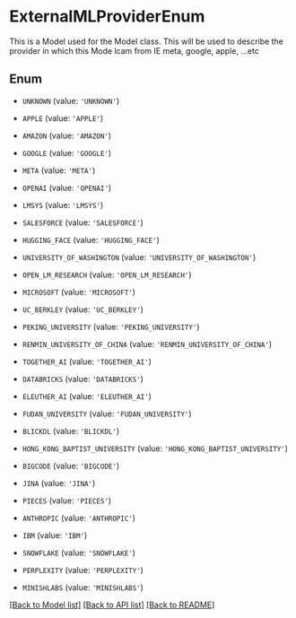 # ExternalMLProviderEnum

This is a Model used for the Model class. This will be used to describe the provider in which this Mode lcam from IE meta, google, apple, ...etc

## Enum

* `UNKNOWN` (value: `'UNKNOWN'`)

* `APPLE` (value: `'APPLE'`)

* `AMAZON` (value: `'AMAZON'`)

* `GOOGLE` (value: `'GOOGLE'`)

* `META` (value: `'META'`)

* `OPENAI` (value: `'OPENAI'`)

* `LMSYS` (value: `'LMSYS'`)

* `SALESFORCE` (value: `'SALESFORCE'`)

* `HUGGING_FACE` (value: `'HUGGING_FACE'`)

* `UNIVERSITY_OF_WASHINGTON` (value: `'UNIVERSITY_OF_WASHINGTON'`)

* `OPEN_LM_RESEARCH` (value: `'OPEN_LM_RESEARCH'`)

* `MICROSOFT` (value: `'MICROSOFT'`)

* `UC_BERKLEY` (value: `'UC_BERKLEY'`)

* `PEKING_UNIVERSITY` (value: `'PEKING_UNIVERSITY'`)

* `RENMIN_UNIVERSITY_OF_CHINA` (value: `'RENMIN_UNIVERSITY_OF_CHINA'`)

* `TOGETHER_AI` (value: `'TOGETHER_AI'`)

* `DATABRICKS` (value: `'DATABRICKS'`)

* `ELEUTHER_AI` (value: `'ELEUTHER_AI'`)

* `FUDAN_UNIVERSITY` (value: `'FUDAN_UNIVERSITY'`)

* `BLICKDL` (value: `'BLICKDL'`)

* `HONG_KONG_BAPTIST_UNIVERSITY` (value: `'HONG_KONG_BAPTIST_UNIVERSITY'`)

* `BIGCODE` (value: `'BIGCODE'`)

* `JINA` (value: `'JINA'`)

* `PIECES` (value: `'PIECES'`)

* `ANTHROPIC` (value: `'ANTHROPIC'`)

* `IBM` (value: `'IBM'`)

* `SNOWFLAKE` (value: `'SNOWFLAKE'`)

* `PERPLEXITY` (value: `'PERPLEXITY'`)

* `MINISHLABS` (value: `'MINISHLABS'`)

[[Back to Model list]](../README.md#documentation-for-models) [[Back to API list]](../README.md#documentation-for-api-endpoints) [[Back to README]](../README.md)



